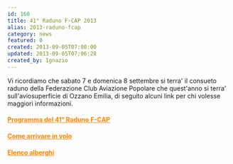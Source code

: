 ```yaml
---
id: 160
title: 41° Raduno F-CAP 2013
alias: 2013-raduno-fcap
category: news
featured: 0
created: 2013-09-05T07:00:00
updated: 2013-09-05T07:06:28
created_by: Ignazio
---
```

<p>
 <img alt="" border="0" src="images/site/2013-raduno-locandina-s.jpg" style="float: left; padding-right: 10px;"/>
 Vi ricordiamo che sabato 7 e domenica 8 settembre si terra' il consueto raduno della Federazione Club Aviazione Popolare che quest'anno si terra' sull'aviosuperficie di Ozzano Emilia, di seguito alcuni link per chi volesse maggiori informazioni.
</p>
<h4>
 <a href="http://www.federazionecap.it/new/news/128-2013-raduno-fcap-prog" style="color: #fe8300;">
  Programma del 41° Raduno F-CAP
 </a>
</h4>
<h4>
 <a href="http://www.federazionecap.it/new/news/129-2013-raduno-fcap-instr" style="color: #fe8300;">
  <span>
   Come arrivare in volo
  </span>
 </a>
</h4>
<h4>
 <a href="http://www.federazionecap.it/new/news/130-2013-raduno-fcap-alberghi" style="color: #fe8300;">
  <span>
   Elenco alberghi
  </span>
 </a>
</h4>
<p>
 <span>
  <br/>
 </span>
</p>
<p>
 <span>
  <br/>
 </span>
</p>
